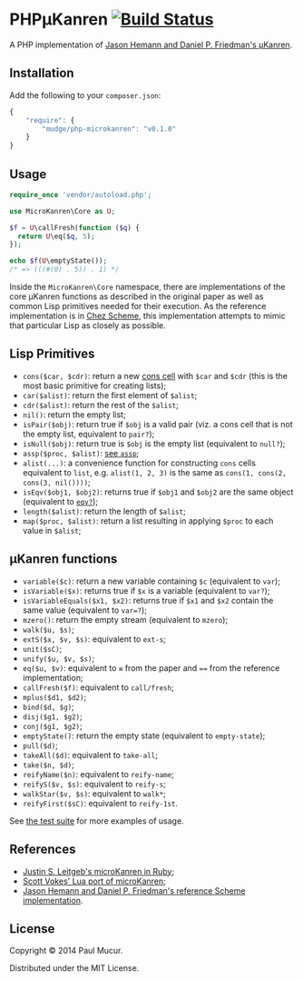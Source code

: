 # PHPµKanren [![Build Status](https://travis-ci.org/mudge/php-microkanren.png?branch=master)](https://travis-ci.org/mudge/php-microkanren)

A PHP implementation of [Jason Hemann and Daniel P. Friedman's
µKanren](http://webyrd.net/scheme-2013/papers/HemannMuKanren2013.pdf).

## Installation

Add the following to your `composer.json`:

```javascript
{
    "require": {
        "mudge/php-microkanren": "v0.1.0"
    }
}
```

## Usage

```php
require_once 'vendor/autoload.php';

use MicroKanren\Core as U;

$f = U\callFresh(function ($q) {
  return U\eq($q, 5);
});

echo $f(U\emptyState());
/* => (((#(0) . 5)) . 1) */
```

Inside the `MicroKanren\Core` namespace, there are implementations of the core
µKanren functions as described in the original paper as well as common Lisp
primitives needed for their execution. As the reference implementation is in
[Chez Scheme](http://www.scheme.com), this implementation attempts to mimic
that particular Lisp as closely as possible.

## Lisp Primitives

* `cons($car, $cdr)`: return a new [cons
  cell](http://en.wikipedia.org/wiki/Cons) with `$car` and `$cdr` (this is the
  most basic primitive for creating lists);
* `car($alist)`: return the first element of `$alist`;
* `cdr($alist)`: return the rest of the `$alist`;
* `nil()`: return the empty list;
* `isPair($obj)`: return true if `$obj` is a valid pair (viz. a cons cell that
  is not the empty list, equivalent to `pair?`);
* `isNull($obj)`: return true is `$obj` is the empty list (equivalent to
  `null?`);
* `assp($proc, $alist)`: [see `assp`](http://www.scheme.com/csug7/objects.html#./objects:s15);
* `alist(...)`: a convenience function for constructing `cons` cells
  equivalent to `list`, e.g.
  `alist(1, 2, 3)` is the same as `cons(1, cons(2, cons(3, nil())))`;
* `isEqv($obj1, $obj2)`: returns true if `$obj1` and `$obj2` are the same
  object (equivalent to [`eqv?`](http://www.scheme.com/csug7/objects.html#./objects:s0));
* `length($alist)`: return the length of `$alist`;
* `map($proc, $alist)`: return a list resulting in applying `$proc` to each
  value in `$alist`;

## µKanren functions

* `variable($c)`: return a new variable containing `$c` (equivalent to `var`);
* `isVariable($x)`: returns true if `$x` is a variable (equivalent to `var?`);
* `isVariableEquals($x1, $x2)`: returns true if `$x1` and `$x2` contain the
  same value (equivalent to `var=?`);
* `mzero()`: return the empty stream (equivalent to `mzero`);
* `walk($u, $s)`;
* `extS($x, $v, $s)`: equivalent to `ext-s`;
* `unit($sC)`;
* `unify($u, $v, $s)`;
* `eq($u, $v)`: equivalent to `≡` from the paper and `==` from the reference
  implementation;
* `callFresh($f)`: equivalent to `call/fresh`;
* `mplus($d1, $d2)`;
* `bind($d, $g)`;
* `disj($g1, $g2)`;
* `conj($g1, $g2)`;
* `emptyState()`: return the empty state (equivalent to `empty-state`);
* `pull($d)`;
* `takeAll($d)`: equivalent to `take-all`;
* `take($n, $d)`;
* `reifyName($n)`: equivalent to `reify-name`;
* `reifyS($v, $s)`: equivalent to `reify-s`;
* `walkStar($v, $s)`: equivalent to `walk*`;
* `reifyFirst($sC)`: equivalent to `reify-1st`.

See [the test
suite](https://github.com/mudge/php-microkanren/blob/master/tests/MicroKanren/CoreTest.php)
for more examples of usage.

## References

* [Justin S. Leitgeb's microKanren in Ruby](https://github.com/jsl/ruby_ukanren);
* [Scott Vokes' Lua port of microKanren](https://github.com/silentbicycle/lua-ukanren);
* [Jason Hemann and Daniel P. Friedman's reference Scheme implementation](https://github.com/jasonhemann/microKanren).

## License

Copyright © 2014 Paul Mucur.

Distributed under the MIT License.
